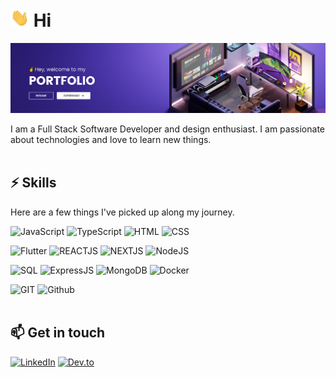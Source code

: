 # <img src="https://raw.githubusercontent.com/ABSphreak/ABSphreak/master/gifs/Hi.gif" width="30px"> Hi
![Preview](bg.png)

I am a Full Stack Software Developer and design enthusiast. I am passionate about technologies and love to learn new things.
<br/>
<br/>

## ⚡ Skills

Here are a few things I've picked up along my journey.

![JavaScript](https://img.shields.io/badge/JavaScript-F7DF1E?style=for-the-badge&logo=javascript&logoColor=black) ![TypeScript](https://img.shields.io/badge/TypeScript-007ACC?style=for-the-badge&logo=typescript&logoColor=white) ![HTML](https://img.shields.io/badge/HTML5-E34F26?style=for-the-badge&logo=html5&logoColor=white) ![CSS](https://img.shields.io/badge/CSS-239120?&style=for-the-badge&logo=css3&logoColor=white) 

![Flutter](https://img.shields.io/badge/Flutter-%2302569B.svg?style=for-the-badge&logo=Flutter&logoColor=white) ![REACTJS](https://img.shields.io/badge/react-06bcee?style=for-the-badge&logo=react&logoColor=black) ![NEXTJS](https://img.shields.io/badge/next.js-000000?style=for-the-badge&logo=next.js&logoColor=black) ![NodeJS](https://img.shields.io/badge/Node.js-43853D?style=for-the-badge&logo=node.js&logoColor=white) 

![SQL](https://img.shields.io/badge/-SQL-000?style=for-the-badge&logo=MySQL&logoColor=4479A1) ![ExpressJS](https://img.shields.io/badge/Express.js-404D59?style=for-the-badge) ![MongoDB](https://img.shields.io/badge/MongoDB-4EA94B?style=for-the-badge&logo=mongodb&logoColor=white) ![Docker](https://img.shields.io/badge/docker%20-%230db7ed.svg?&style=for-the-badge&logo=docker&logoColor=white) 

![GIT](https://img.shields.io/badge/git%20-%23F05033.svg?&style=for-the-badge&logo=git&logoColor=white) ![Github](https://img.shields.io/badge/github%20-%23121011.svg?&style=for-the-badge&logo=github&logoColor=white)
<br/>
<br/>
## 📫 Get in touch
[![LinkedIn](https://img.shields.io/badge/LinkedIn-0077B5?style=for-the-badge&logo=linkedin&logoColor=white)](https://in.linkedin.com/in/mmarinhomac) [![Dev.to](https://img.shields.io/badge/PORTFOLIO-0A0A0A?style=for-the-badge&logo=PORTFOLIO&logoColor=white)](https://mmarinhomac.vercel.app/)
